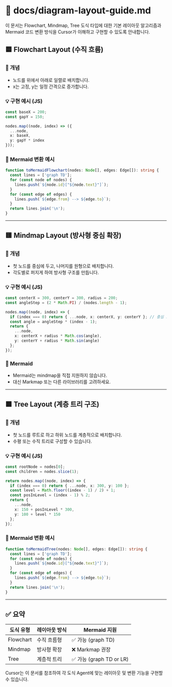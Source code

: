 # 📘 docs/diagram-layout-guide.md

이 문서는 Flowchart, Mindmap, Tree 도식 타입에 대한 기본 레이아웃 알고리즘과 Mermaid 코드 변환 방식을 Cursor가 이해하고 구현할 수 있도록 안내합니다.

## 🟦 Flowchart Layout (수직 흐름)

### 📌 개념
- 노드를 위에서 아래로 일렬로 배치합니다.
- x는 고정, y는 일정 간격으로 증가합니다.

### 💡 구현 예시 (JS)
```ts
const baseX = 200;
const gapY = 150;

nodes.map((node, index) => ({
  ...node,
  x: baseX,
  y: gapY * index
}));
```

### 🔁 Mermaid 변환 예시
```ts
function toMermaidFlowchart(nodes: Node[], edges: Edge[]): string {
  const lines = ['graph TD'];
  for (const node of nodes) {
    lines.push(`${node.id}["${node.text}"]`);
  }
  for (const edge of edges) {
    lines.push(`${edge.from} --> ${edge.to}`);
  }
  return lines.join('\n');
}
```

---

## 🟨 Mindmap Layout (방사형 중심 확장)

### 📌 개념
- 첫 노드를 중심에 두고, 나머지를 원형으로 배치합니다.
- 각도별로 퍼지게 하여 방사형 구조를 만듭니다.

### 💡 구현 예시 (JS)
```ts
const centerX = 300, centerY = 300, radius = 200;
const angleStep = (2 * Math.PI) / (nodes.length - 1);

nodes.map((node, index) => {
  if (index === 0) return { ...node, x: centerX, y: centerY }; // 중심 노드
  const angle = angleStep * (index - 1);
  return {
    ...node,
    x: centerX + radius * Math.cos(angle),
    y: centerY + radius * Math.sin(angle)
  };
});
```

### 🔁 Mermaid
- Mermaid는 mindmap을 직접 지원하지 않습니다.
- 대신 Markmap 또는 다른 라이브러리를 고려하세요.

---

## 🟩 Tree Layout (계층 트리 구조)

### 📌 개념
- 첫 노드를 루트로 하고 하위 노드를 계층적으로 배치합니다.
- 수평 또는 수직 트리로 구성할 수 있습니다.

### 💡 구현 예시 (JS)
```ts
const rootNode = nodes[0];
const children = nodes.slice(1);

return nodes.map((node, index) => {
  if (index === 0) return { ...node, x: 300, y: 100 };
  const level = Math.floor((index - 1) / 2) + 1;
  const posInLevel = (index - 1) % 2;
  return {
    ...node,
    x: 150 + posInLevel * 300,
    y: 100 + level * 150
  };
});
```

### 🔁 Mermaid 변환 예시
```ts
function toMermaidTree(nodes: Node[], edges: Edge[]): string {
  const lines = ['graph TD'];
  for (const node of nodes) {
    lines.push(`${node.id}["${node.text}"]`);
  }
  for (const edge of edges) {
    lines.push(`${edge.from} --> ${edge.to}`);
  }
  return lines.join('\n');
}
```

---

## ✅ 요약

| 도식 유형 | 레이아웃 방식 | Mermaid 지원 |
|------------|----------------|----------------|
| Flowchart | 수직 흐름형 | ✅ 가능 (graph TD) |
| Mindmap | 방사형 확장 | ❌ Markmap 권장 |
| Tree      | 계층적 트리 | ✅ 가능 (graph TD or LR) |

Cursor는 이 문서를 참조하여 각 도식 Agent에 맞는 레이아웃 및 변환 기능을 구현할 수 있습니다.

